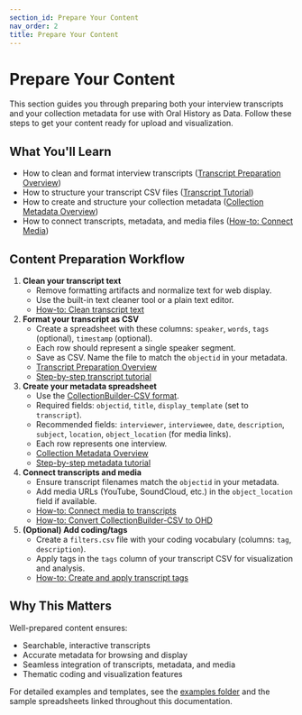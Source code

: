 ```yaml
---
section_id: Prepare Your Content
nav_order: 2
title: Prepare Your Content
---
```


# Prepare Your Content

This section guides you through preparing both your interview transcripts and your collection metadata for use with Oral History as Data. Follow these steps to get your content ready for upload and visualization.

## What You'll Learn
- How to clean and format interview transcripts ([Transcript Preparation Overview](prepare-content/transcript-preparation-overview.html))
- How to structure your transcript CSV files ([Transcript Tutorial](tutorials/tutorial-transcript.html))
- How to create and structure your collection metadata ([Collection Metadata Overview](prepare-content/collection-metadata-overview.html))
- How to connect transcripts, metadata, and media files ([How-to: Connect Media](how-to/connect-media-to-transcripts.html))

## Content Preparation Workflow

1. **Clean your transcript text**
   - Remove formatting artifacts and normalize text for web display.
   - Use the built-in text cleaner tool or a plain text editor.
   - [How-to: Clean transcript text](how-to/clean-transcript-text.html)
2. **Format your transcript as CSV**
   - Create a spreadsheet with these columns: `speaker`, `words`, `tags` (optional), `timestamp` (optional).
   - Each row should represent a single speaker segment.
   - Save as CSV. Name the file to match the `objectid` in your metadata.
   - [Transcript Preparation Overview](prepare-content/transcript-preparation-overview.html)
   - [Step-by-step transcript tutorial](tutorials/tutorial-transcript.html)
3. **Create your metadata spreadsheet**
   - Use the [CollectionBuilder-CSV format](https://collectionbuilder.github.io/cb-docs/docs/metadata/csv_metadata/).
   - Required fields: `objectid`, `title`, `display_template` (set to `transcript`).
   - Recommended fields: `interviewer`, `interviewee`, `date`, `description`, `subject`, `location`, `object_location` (for media links).
   - Each row represents one interview.
   - [Collection Metadata Overview](prepare-content/collection-metadata-overview.html)
   - [Step-by-step metadata tutorial](tutorials/tutorial-metadata.html)
4. **Connect transcripts and media**
   - Ensure transcript filenames match the `objectid` in your metadata.
   - Add media URLs (YouTube, SoundCloud, etc.) in the `object_location` field if available.
   - [How-to: Connect media to transcripts](how-to/connect-media-to-transcripts.html)
   - [How-to: Convert CollectionBuilder-CSV to OHD](how-to/convert-cb-to-ohd.html)
5. **(Optional) Add coding/tags**
   - Create a `filters.csv` file with your coding vocabulary (columns: `tag`, `description`).
   - Apply tags in the `tags` column of your transcript CSV for visualization and analysis.
   - [How-to: Create and apply transcript tags](how-to/create-transcript-tags.html)

## Why This Matters

Well-prepared content ensures:
- Searchable, interactive transcripts
- Accurate metadata for browsing and display
- Seamless integration of transcripts, metadata, and media
- Thematic coding and visualization features

For detailed examples and templates, see the [examples folder](/examples/) and the sample spreadsheets linked throughout this documentation.
